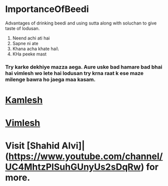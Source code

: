 # ImportanceOfBeedi
Advantages of drinking beedi and using sutta along with soluchan to give taste of lodusan.

1. Neend achi ati hai
2. Sapne ni ate
3. Khana acha khate hai\
4. KHa peeke mast

### Try karke dekhiye mazza aega. Aure uske bad hamare bad bhai hai vimlesh wo lete hai lodusan try krna raat k ese maze milenge bawra ho jaega maa kasam. 

# [Kamlesh](https://www.youtube.com/watch?v=kF3a0P1uRfk)
# [Vimlesh](https://www.youtube.com/watch?v=x5Vr4P9lkOQ)

# Visit [Shahid Alvi]|(https://www.youtube.com/channel/UC4MhtzPlSuhGUnyUs2sDqRw) for more.
